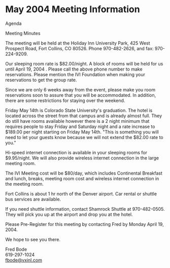 # May 2004 Meeting Information

  
  
Agenda  
  
Meeting Minutes  
  
The meeting will be held at the Holiday Inn University Park, 425 West
Prospect Road, Fort Collins, CO 80526. Phone 970-482-2626, and fax:
970-224-9209.  
  
Our sleeping room rate is $82.00/night. A block of rooms will be held
for us until April 19, 2004 . Please call the above phone number to make
reservations. Please mention the IVI Foundation when making your
reservations to get the group rate.  
  
Since we are only 6 weeks away from the event, please make you room
reservations soon to assure that you will be accommodated. In addition,
there are some restrictions for staying over the weekend.  
  
Friday May 14th is Colorado State University's graduation. The hotel is
located across the street from that campus and is already almost full.
They do still have rooms available however there is a 2 night minimum
that requires people to stay Friday and Saturday night and a rate
increase to $189.00 per night starting on Friday May 14th. "This is
something you will need to let your guests know because we will not
extend the $82.00 rate to you."  
  
Hi-speed internet connection is available in your sleeping rooms for
$9.95/night. We will also provide wireless internet connection in the
large meeting room.  
  
The IVI Meeting cost will be $80/day, which includes Continental
Breakfast and lunch, breaks, meeting room cost and wireless internet
connection in the meeting room.  
  
Fort Collins is about 1 hr north of the Denver airport. Car rental or
shuttle bus services are available.  
  
If you need shuttle information, contact Shamrock Shuttle at
970-482-0505. They will pick you up at the airport and drop you at the
hotel.  
  
Please Pre-Register for this meeting by contacting Fred by Monday April
19, 2004.  
  
We hope to see you there.  
  
Fred Bode  
619-297-1024  
<fbode@vxinl.com>
